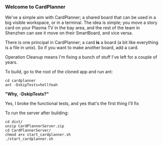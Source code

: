 ### Welcome to CardPlanner ###

We've a simple aim with CardPlanner; a shared board that can be used in a big visible workspace, or in a terminal.  The idea is simple; you move a story card on your Plasma TV in the bay area, and the rest of the team in Shenzhen can see it move on their SmartBoard, and vice versa.


There is one principal in CardPlanner; a card __is__ a board (a bit like everything is a file in unix).  So if you want to make another board, add a card.

Operation Cleanup means I'm fixing a bunch of stuff I've left for a couple of years.

To build, go to the root of the cloned app and run ant:

```
cd cardplanner
ant -DskipTests=hellYeah
```

__"Why, -DskipTests?"__

Yes, I broke the functional tests, and yes that's the first thing I'll fix


To run the server after building:

```
cd dist/
unzip CardPlannerServer.zip
cd CardPlannerServer/
chmod a+x start_cardplanner.sh
./start_cardplanner.sh
```

